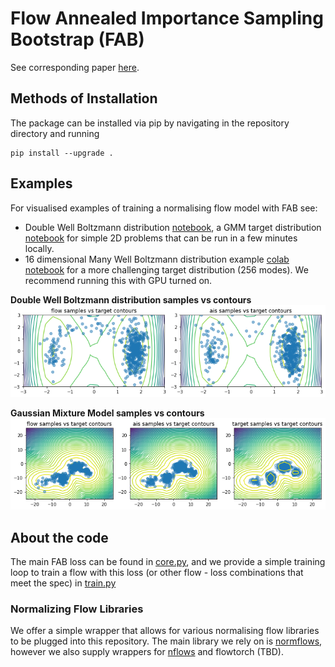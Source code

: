 # Flow Annealed Importance Sampling Bootstrap (FAB)
See corresponding paper [here](https://arxiv.org/abs/2111.11510).

## Methods of Installation

The  package can be installed via pip by navigating in the repository directory and running

```
pip install --upgrade .
```

## Examples
For visualised examples of training a normalising flow model with FAB see:
 - Double Well Boltzmann distribution [notebook](examples/double_well.ipynb), a GMM 
target distribution [notebook](examples/gmm.ipynb) for simple 2D problems that can be run in a few
minutes locally. 
 - 16 dimensional Many Well Boltzmann distribution example 
   [colab notebook](https://github.com/lollcat/FAB-TORCH/blob/master/examples/many_well_16.ipynb) 
   for a more challenging target distribution (256 modes). We recommend running this with GPU 
   turned on.

**Double Well Boltzmann distribution samples vs contours**
![Double Well samples vs contours](./examples/images/double_well_samples_vs_contours.png)

**Gaussian Mixture Model samples vs contours**
![Gaussian Mixture Model samples vs contours](./examples/images/gmm_samples_vs_contours.png)


## About the code 
The main FAB loss can be found in [core.py](fab/core.py), and we provide a simple training loop to 
train a flow with this loss (or other flow - loss combinations that meet the spec) in [train.py](fab/train.py) 


### Normalizing Flow Libraries
We offer a simple wrapper that allows for various normalising flow libraries to be plugged into 
this repository. The main library we rely on is 
[normflows](github.com/VincentStimper/normalizing-flows), however we also supply wrappers for 
[nflows](https://github.com/bayesiains/nflows) and flowtorch (TBD). 